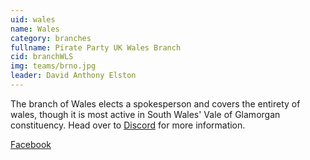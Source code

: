```yaml
---
uid: wales
name: Wales 
category: branches
fullname: Pirate Party UK Wales Branch
cid: branchWLS
img: teams/brno.jpg
leader: David Anthony Elston
---
```


The branch of Wales elects a spokesperson and covers the entirety of wales, though it is most active in South Wales' Vale of Glamorgan constituency. Head over to [Discord](https://discord.gg/n78g37W) for more information. 

[Facebook](https://www.facebook.com/pg/pirati.jck/events/)
